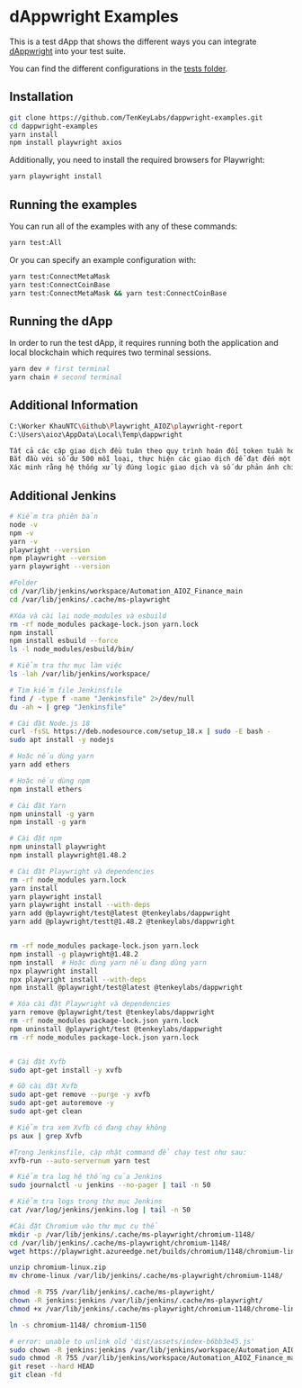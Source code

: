 # dAppwright Examples

This is a test dApp that shows the different ways you can integrate [dAppwright](https://github.com/TenKeyLabs/dappwright) into your test suite.

You can find the different configurations in the [tests folder](https://github.com/TenKeyLabs/dappwright-examples/tree/main/tests).

## Installation

```bash
git clone https://github.com/TenKeyLabs/dappwright-examples.git
cd dappwright-examples
yarn install
npm install playwright axios
```

Additionally, you need to install the required browsers for Playwright:

```bash
yarn playwright install
```

## Running the examples

You can run all of the examples with any of these commands:

```bash
yarn test:All
```

Or you can specify an example configuration with:

```bash
yarn test:ConnectMetaMask
yarn test:ConnectCoinBase  
yarn test:ConnectMetaMask && yarn test:ConnectCoinBase
```

## Running the dApp

In order to run the test dApp, it requires running both the application and local blockchain which requires two terminal sessions.

```bash
yarn dev # first terminal
yarn chain # second terminal
```

## Additional Information

```bash
C:\Worker KhauNTC\Github\Playwright_AIOZ\playwright-report
C:\Users\aioz\AppData\Local\Temp\dappwright
```
```bash
Tất cả các cặp giao dịch đều tuân theo quy trình hoán đổi token tuần hoàn.
Bắt đầu với số dư 500 mỗi loại, thực hiện các giao dịch để đạt đến một trạng thái giới hạn (1000/0 hoặc 0/1000), sau đó quay về trạng thái ban đầu.
Xác minh rằng hệ thống xử lý đúng logic giao dịch và số dư phản ánh chính xác sau mỗi bước
```

## Additional Jenkins
```bash
# Kiểm tra phiên bản
node -v
npm -v
yarn -v
playwright --version
npm playwright --version
yarn playwright --version

#Folder
cd /var/lib/jenkins/workspace/Automation_AIOZ_Finance_main
cd /var/lib/jenkins/.cache/ms-playwright

#Xóa và cài lại node_modules và esbuild
rm -rf node_modules package-lock.json yarn.lock
npm install
npm install esbuild --force
ls -l node_modules/esbuild/bin/

# Kiểm tra thư mục làm việc
ls -lah /var/lib/jenkins/workspace/

# Tìm kiếm file Jenkinsfile
find / -type f -name "Jenkinsfile" 2>/dev/null
du -ah ~ | grep "Jenkinsfile"

# Cài đặt Node.js 18
curl -fsSL https://deb.nodesource.com/setup_18.x | sudo -E bash -
sudo apt install -y nodejs

# Hoặc nếu dùng yarn
yarn add ethers

# Hoặc nếu dùng npm
npm install ethers

# Cài đặt Yarn
npm uninstall -g yarn
npm install -g yarn

# Cài đặt npm
npm uninstall playwright
npm install playwright@1.48.2

# Cài đặt Playwright và dependencies
rm -rf node_modules yarn.lock
yarn install
yarn playwright install
yarn playwright install --with-deps
yarn add @playwright/test@latest @tenkeylabs/dappwright
yarn add @playwright/testt@1.48.2 @tenkeylabs/dappwright


rm -rf node_modules package-lock.json yarn.lock
npm install -g playwright@1.48.2
npm install  # Hoặc dùng yarn nếu đang dùng yarn
npx playwright install
npx playwright install --with-deps
npm install @playwright/test@latest @tenkeylabs/dappwright

# Xóa cài đặt Playwright và dependencies
yarn remove @playwright/test @tenkeylabs/dappwright
rm -rf node_modules package-lock.json yarn.lock
npm uninstall @playwright/test @tenkeylabs/dappwright
rm -rf node_modules package-lock.json yarn.lock


# Cài đặt Xvfb
sudo apt-get install -y xvfb

# Gỡ cài đặt Xvfb
sudo apt-get remove --purge -y xvfb
sudo apt-get autoremove -y
sudo apt-get clean

# Kiểm tra xem Xvfb có đang chạy không
ps aux | grep Xvfb

#Trong Jenkinsfile, cập nhật command để chạy test như sau:
xvfb-run --auto-servernum yarn test

# Kiểm tra log hệ thống của Jenkins
sudo journalctl -u jenkins --no-pager | tail -n 50

# Kiểm tra logs trong thư mục Jenkins
cat /var/log/jenkins/jenkins.log | tail -n 50

#Cài đặt Chromium vào thư mục cụ thể
mkdir -p /var/lib/jenkins/.cache/ms-playwright/chromium-1148/
cd /var/lib/jenkins/.cache/ms-playwright/chromium-1148/
wget https://playwright.azureedge.net/builds/chromium/1148/chromium-linux.zip

unzip chromium-linux.zip
mv chrome-linux /var/lib/jenkins/.cache/ms-playwright/chromium-1148/

chmod -R 755 /var/lib/jenkins/.cache/ms-playwright/
chown -R jenkins:jenkins /var/lib/jenkins/.cache/ms-playwright/
chmod +x /var/lib/jenkins/.cache/ms-playwright/chromium-1148/chrome-linux/chrome

ln -s chromium-1148/ chromium-1150

# error: unable to unlink old 'dist/assets/index-b6bb3e45.js'
sudo chown -R jenkins:jenkins /var/lib/jenkins/workspace/Automation_AIOZ_Finance_main
sudo chmod -R 755 /var/lib/jenkins/workspace/Automation_AIOZ_Finance_main
git reset --hard HEAD
git clean -fd

```